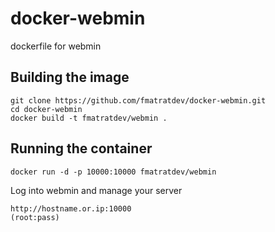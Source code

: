 # docker-webmin
dockerfile for webmin

## Building the image
```
git clone https://github.com/fmatratdev/docker-webmin.git
cd docker-webmin
docker build -t fmatratdev/webmin .
```

## Running the container
```
docker run -d -p 10000:10000 fmatratdev/webmin
```

Log into webmin and manage your server
```
http://hostname.or.ip:10000
(root:pass)
```
